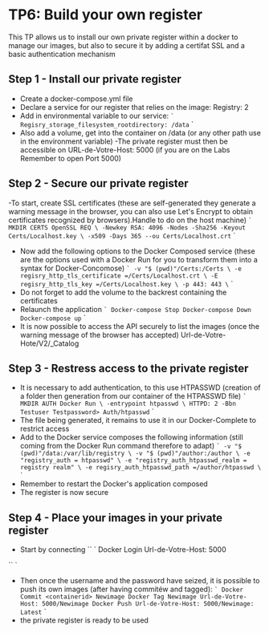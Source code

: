 # TP6: Build your own register

This TP allows us to install our own private register within a docker to manage our images, but also to secure it by adding a certifat SSL and a basic authentication mechanism 

## Step 1 - Install our private register
- Create a docker-compose.yml file
- Declare a service for our register that relies on the image: Registry: 2
- Add in environmental variable to our service:
`` `
Regisry_storage_filesystem_rootdirectory: /data
`` `
- Also add a volume, get into the container on /data (or any other path use in the environment variable)
-The private register must then be accessible on URL-de-Votre-Host: 5000 (if you are on the Labs Remember to open Port 5000)

## Step 2 - Secure our private register
-To start, create SSL certificates (these are self-generated they generate a warning message in the browser, you can also use Let's Encrypt to obtain certificates recognized by browsers).Handle to do on the host machine)
`` `
MKDIR CERTS
OpenSSL REQ \
    -Newkey RSA: 4096 -Nodes -Sha256 -Keyout Certs/Localhost.key \
    -x509 -Days 365 --ou Certs/Localhost.crt
`` `
- Now add the following options to the Docker Composed service (these are the options used with a Docker Run for you to transform them into a syntax for Docker-Concomose)
 `` `
     -v "$ (pwd)"/Certs:/Certs \
    -e regisry_http_tls_certificate =/Certs/Localhost.crt \
    -E regisry_http_tls_key =/Certs/Localhost.key \
    -p 443: 443 \
`` `
- Do not forget to add the volume to the backrest containing the certificates
- Relaunch the application
`` `
Docker-compose Stop
Docker-compose Down
Docker-compose up
`` `
- It is now possible to access the API securely to list the images (once the warning message of the browser has accepted)
Url-de-Votre-Hote/V2/_Catalog

## Step 3 - Restress access to the private register

- It is necessary to add authentication, to this use HTPASSWD (creation of a folder then generation from our container of the HTPASSWD file)
`` `
 MKDIR AUTH
 Docker Run \
  -entrypoint htpasswd \
  HTTPD: 2 -Bbn Testuser Testpassword> Auth/htpasswd
`` `
- The file being generated, it remains to use it in our Docker-Complete to restrict access
- Add to the Docker service composes the following information (still coming from the Docker Run command therefore to adapt)
`` `
-v "$ (pwd)"/data:/var/lib/registry \
    -v "$ (pwd)"/author:/author \
    -e "registry_auth = htpasswd" \
    -e "registry_auth_htpasswd_realm = registry realm" \
    -e regisry_auth_htpasswd_path =/author/htpasswd \
`` `
- Remember to restart the Docker's application composed
- The register is now secure

## Step 4 - Place your images in your private register
- Start by connecting
`` `
Docker Login Url-de-Votre-Host: 5000

`` `
- Then once the username and the password have seized, it is possible to push its own images (after having commitéw and tagged):
`` `
Docker Commit <containerid> Newimage
Docker Tag Newimage Url-de-Votre-Host: 5000/Newimage
Docker Push Url-de-Votre-Host: 5000/Newimage: Latest
`` `
- the private register is ready to be used